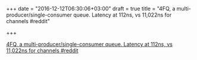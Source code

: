 +++
date = "2016-12-12T06:30:06+03:00"
draft = true
title = "4FQ, a multi-producer/single-consumer queue. Latency at 112ns, vs 11,022ns for channels  #reddit"

+++

<p><a href="https://t.co/VDCjSFjwfu">4FQ, a multi-producer/single-consumer queue. Latency at 112ns, vs 11,022ns for channels  #reddit</a></p>

